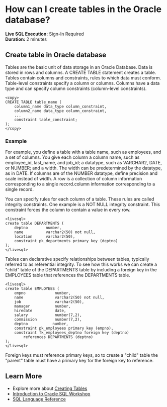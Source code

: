 # How can I create tables in the Oracle database?
<!-- This HTML tag creates a Live SQL button that takes you to a LiveSQL Worksheet. It will auto-populate that worksheet with the code statements you have wrapped with the <livesql> tag. -->
<livesql-button>

<b>Live SQL Execution:</b> Sign-In Required</br>
<b>Duration:</b> 2 minutes 


## Create table in Oracle database

Tables are the basic unit of data storage in an Oracle Database. Data is stored in rows and columns. A CREATE TABLE statement creates a table. Tables contain columns and constraints, rules to which data must conform. Table-level constraints specify a column or columns. Columns have a data type and can specify column constraints (column-level constraints).

```
<copy>
CREATE TABLE table_name (
    column1_name data_type column_constraint,
    column2_name data_type column_constraint,
    ...
    constraint table_constraint;
);
</copy>
```

### Example

For example, you define a table with a table name, such as employees, and a set of columns. You give each column a column name, such as employee\_id, last\_name, and job\_id; a datatype, such as VARCHAR2, DATE, or NUMBER; and a width. The width can be predetermined by the datatype, as in DATE. If columns are of the NUMBER datatype, define precision and scale instead of width. A row is a collection of column information corresponding to a single record.column information corresponding to a single record.

You can specify rules for each column of a table. These rules are called integrity constraints. One example is a NOT NULL integrity constraint. This constraint forces the column to contain a value in every row.

<!-- Notice how this code is wrapped with the <livesql> tag. -->
```
<livesql> 
create table DEPARTMENTS (  
    deptno        number,  
    name          varchar2(50) not null,  
    location      varchar2(50),  
    constraint pk_departments primary key (deptno)  
);
</livesql>
```

Tables can declarative specify relationships between tables, typically referred to as referential integrity. To see how this works we can create a "child" table of the DEPARTMENTS table by including a foreign key in the EMPLOYEES table that references the DEPARTMENTS table.

<!-- Notice how this code is wrapped with the <livesql> tag too. -->
```
<livesql>
create table EMPLOYEES (  
    empno             number,  
    name              varchar2(50) not null,  
    job               varchar2(50),  
    manager           number,  
    hiredate          date,  
    salary            number(7,2),  
    commission        number(7,2),  
    deptno           number,  
    constraint pk_employees primary key (empno),  
    constraint fk_employees_deptno foreign key (deptno) 
        references DEPARTMENTS (deptno)  
);
</livesql>
```

Foreign keys must reference primary keys, so to create a "child" table the "parent" table must have a primary key for the foreign key to reference.

## Learn More

* Explore more about [Creating Tables](https://docs.oracle.com/cd/B28359_01/server.111/b28310/tables003.htm#ADMIN11634)
* [Introduction to Oracle SQL Workshop](https://livelabs.oracle.com/pls/apex/dbpm/r/livelabs/view-workshop?wid=943)
* [SQL Language Reference](https://docs.oracle.com/en/database/oracle/oracle-database/12.2/sqlrf/Introduction-to-Oracle-SQL.html#GUID-049B7AE8-11E1-4110-B3E4-D117907D77AC)
